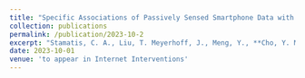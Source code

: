 ```yaml
---
title: "Specific Associations of Passively Sensed Smartphone Data with Future Symptoms of Avoidance, Fear, and Physiological Distress in Social Anxiety"
collection: publications
permalink: /publication/2023-10-2
excerpt: "Stamatis, C. A., Liu, T. Meyerhoff, J., Meng, Y., **Cho, Y. M.**, Karr, C. J., Curtis, B. L., Ungar, L. H., & Mohr, D. C."
date: 2023-10-01
venue: 'to appear in Internet Interventions'
---
```

